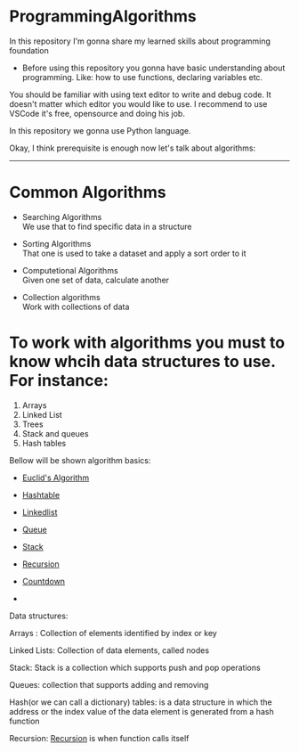 # ProgrammingAlgorithms
In this repository I'm gonna share my learned skills about programming foundation 

* Before using this repository you gonna have basic understanding about programming. Like: how to use functions, declaring variables etc.

You should be familiar with using text editor to write and debug code. It doesn't matter which editor you would like to use.
I recommend to use VSCode it's free, opensource and doing his job.

In this repository we gonna use  Python language.

Okay, I think prerequisite is enough now let's talk about algorithms:

---

# Common Algorithms

* Searching Algorithms <br>
We use that to find specific data in a structure
 
* Sorting Algorithms <br>
That one is used to take a dataset and apply a sort order to it

* Computetional Algorithms <br>
Given one set of data, calculate another

* Collection algorithms <br>
Work with collections of data 

# To work with algorithms you must to know whcih data structures to use. For instance:
1. Arrays
2. Linked List
3. Trees
4. Stack and queues
5. Hash tables

Bellow will be shown algorithm basics:

* [Euclid's Algorithm](gcd.py)

* [Hashtable](hashtable.py)

* [Linkedlist](linklist.py)

* [Queue](queue.py)

* [Stack](stacl.py)

* [Recursion](recursion.py)

* [Countdown](cuountdown.py)

* []()





Data structures: <br>

Arrays : Collection of elements identified by index or key <br>

Linked Lists: Collection of data elements, called nodes <br>

Stack: Stack is a collection which supports push and pop operations <br>

Queues: collection that supports adding and removing <br>

Hash(or we can call a dictionary) tables: is a data structure in which the address or the index value of the data element is generated from a hash function <br>

Recursion:  [Recursion](recursion.py) is when function calls itself <br>





